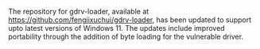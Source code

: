 The repository for gdrv-loader, available at https://github.com/fengjixuchui/gdrv-loader, has been updated to support upto latest versions of Windows 11.
The updates include improved portability through the addition of byte loading for the vulnerable driver.
